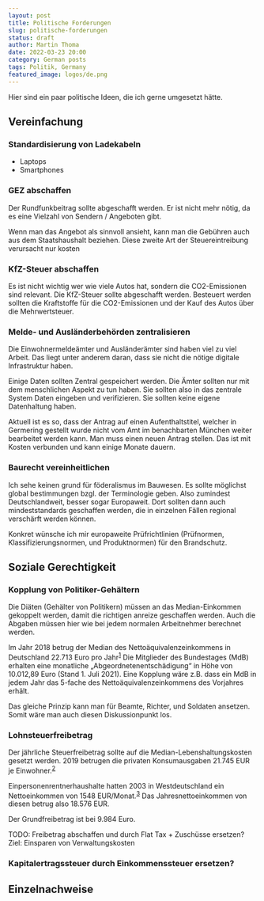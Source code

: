 ```yaml
---
layout: post
title: Politische Forderungen
slug: politische-forderungen
status: draft
author: Martin Thoma
date: 2022-03-23 20:00
category: German posts
tags: Politik, Germany
featured_image: logos/de.png
---
```

Hier sind ein paar politische Ideen, die ich gerne umgesetzt hätte.


## Vereinfachung

### Standardisierung von Ladekabeln

* Laptops
* Smartphones

### GEZ abschaffen
Der Rundfunkbeitrag sollte abgeschafft werden. Er ist nicht mehr nötig, da es
eine Vielzahl von Sendern / Angeboten gibt.

Wenn man das Angebot als sinnvoll ansieht, kann man die Gebühren auch aus dem
Staatshaushalt beziehen. Diese zweite Art der Steuereintreibung verursacht nur
kosten

### KfZ-Steuer abschaffen

Es ist nicht wichtig wer wie viele Autos hat, sondern die CO2-Emissionen sind
relevant. Die KfZ-Steuer sollte abgeschafft werden. Besteuert werden sollten
die Kraftstoffe für die CO2-Emissionen und der Kauf des Autos über die
Mehrwertsteuer.

### Melde- und Ausländerbehörden zentralisieren

Die Einwohnermeldeämter und Ausländerämter sind haben viel zu viel Arbeit.
Das liegt unter anderem daran, dass sie nicht die nötige digitale Infrastruktur
haben.

Einige Daten sollten Zentral gespeichert werden. Die Ämter sollten nur mit dem
menschlichen Aspekt zu tun haben. Sie sollten also in das zentrale System
Daten eingeben und verifizieren. Sie sollten keine eigene Datenhaltung haben.

Aktuell ist es so, dass der Antrag auf einen Aufenthaltstitel, welcher in Germering
gestellt wurde nicht vom Amt im benachbarten München weiter bearbeitet werden
kann. Man muss einen neuen Antrag stellen. Das ist mit Kosten verbunden und kann
einige Monate dauern.

### Baurecht vereinheitlichen

Ich sehe keinen grund für föderalismus im Bauwesen. Es sollte möglichst global
bestimmungen bzgl. der Terminologie geben. Also zumindest Deutschlandweit,
besser sogar Europaweit. Dort sollten dann auch mindeststandards geschaffen werden,
die in einzelnen Fällen regional verschärft werden können.

Konkret wünsche ich mir europaweite Prüfrichtlinien (Prüfnormen, Klassifizierungsnormen, und Produktnormen) für den Brandschutz.


## Soziale Gerechtigkeit

### Kopplung von Politiker-Gehältern

Die Diäten (Gehälter von Politikern) müssen an das Median-Einkommen gekoppelt
werden, damit die richtigen anreize geschaffen werden. Auch die Abgaben müssen
hier wie bei jedem normalen Arbeitnehmer berechnet werden.

Im Jahr 2018 betrug der Median des Nettoäquivalenzeinkommens in Deutschland
22.713 Euro pro Jahr<sup id="fnref:1"><a class="footnote-ref" href="#fn:1">1</a></sup>
Die Mitglieder des Bundestages (MdB) erhalten eine monatliche
„Abgeordnetenentschädigung“ in Höhe von 10.012,89 Euro (Stand 1. Juli 2021).
Eine Kopplung wäre z.B. dass ein MdB in jedem Jahr das 5-fache des
Nettoäquivalenzeinkommens des Vorjahres erhält.

Das gleiche Prinzip kann man für Beamte, Richter, und Soldaten ansetzen.
Somit wäre man auch diesen Diskussionpunkt los.


### Lohnsteuerfreibetrag

Der jährliche Steuerfreibetrag sollte auf die Median-Lebenshaltungskosten gesetzt werden.
2019 betrugen die privaten Konsumausgaben 21.745 EUR je Einwohner.<sup id="fnref:2"><a class="footnote-ref" href="#fn:2">2</a></sup>

Einpersonenrentnerhaushalte hatten 2003 in Westdeutschland ein Nettoeinkommen von
1548 EUR/Monat.<sup id="fnref:3"><a class="footnote-ref" href="#fn:3">3</a></sup>
Das Jahresnettoeinkommen von diesen betrug also 18.576 EUR.

Der Grundfreibetrag ist bei 9.984 Euro.

TODO: Freibetrag abschaffen und durch Flat Tax + Zuschüsse ersetzen? Ziel: Einsparen von Verwaltungskosten

### Kapitalertragssteuer durch Einkommenssteuer ersetzen?




## Einzelnachweise

[^1]: bib.bund.de: [Private Haushalte – Einkommen und Konsum](https://www.bib.bund.de/Publikation/2021/pdf/Datenreport-2021-Ein-Sozialbericht-fuer-die-Bundesrepublik-Deutschland-Kapitel-6.pdf?__blob=publicationFile&v=3), 2021.
[^2]: [Private Konsumausgaben je Einwohner in Deutschland von 1991 bis 2019](https://de.statista.com/statistik/daten/studie/440626/umfrage/private-konsumausgaben-je-einwohner-in-deutschland/), 2022.
[^3]: Dr. Margot Münnich: [Einnahmen und Ausgaben von Rentner- und Pensionärshaushalten](https://www.destatis.de/DE/Methoden/WISTA-Wirtschaft-und-Statistik/2007/06/einnahmen-ausgaben-rentner-062007.pdf?__blob=publicationFile), 2007.
